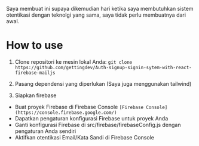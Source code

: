 Saya membuat ini supaya dikemudian hari ketika saya membutuhkan sistem otentikasi dengan teknolgi yang sama, saya tidak perlu membuatnya dari awal.

# How to use
1. Clone repositori ke mesin lokal Anda:
`git clone https://github.com/gettingdev/Auth-signup-signin-sytem-with-react-firebase-mailjs`

2. Pasang dependensi yang diperlukan (Saya juga menggunakan tailwind)
   
3. Siapkan firebase
- Buat proyek Firebase di Firebase Console `[Firebase Console](https://console.firebase.google.com/)`
- Dapatkan pengaturan konfigurasi Firebase untuk proyek Anda
- Ganti konfigurasi Firebase di src/firebase/firebaseConfig.js dengan pengaturan Anda sendiri
- Aktifkan otentikasi Email/Kata Sandi di Firebase Console




